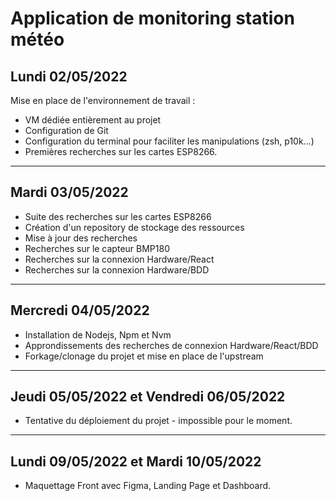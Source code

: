# Application de monitoring station météo

## Lundi 02/05/2022

<p>Mise en place de l'environnement de travail : 
<ul>
<li>VM dédiée entièrement au projet</li>
<li>Configuration de Git</li>
<li>Configuration du terminal pour faciliter les manipulations (zsh, p10k...)</li>
<li>Premières recherches sur les cartes ESP8266.</li>
</p>
</ul>

<hr>

## Mardi 03/05/2022

<ul>
<li>Suite des recherches sur les cartes ESP8266</li>
<li>Création d'un repository de stockage des ressources</li>
<li>Mise à jour des recherches</li>
<li>Recherches sur le capteur BMP180</li>
<li>Recherches sur la connexion Hardware/React</li>
<li>Recherches sur la connexion Hardware/BDD</li>
</ul>

<hr>

## Mercredi 04/05/2022

<ul>
<li>Installation de Nodejs, Npm et Nvm</li>
<li>Approndissements des recherches de connexion Hardware/React/BDD</li>
<li>Forkage/clonage du projet et mise en place de l'upstream</li>
</ul>

<hr>

## Jeudi 05/05/2022 et Vendredi 06/05/2022

<ul>
<li>Tentative du déploiement du projet - impossible pour le moment.</li>
</ul>

<hr>

## Lundi 09/05/2022 et Mardi 10/05/2022 

<ul>
<li>Maquettage Front avec Figma, Landing Page et Dashboard.</ul>